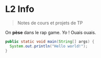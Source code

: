 # L2 Info
> Notes de cours et projets de TP

On **pèse** dans le rap game. *Yo* ! Ouais ouais.

```java
public static void main(String[] args) {
  System.out.println("Hello world!");
}
```


